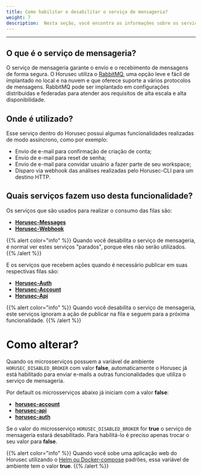 ```yaml
---
title: Como habilitar e desabilitar o serviço de mensageria?
weight: 7
description:  Nesta seção, você encontra as informações sobre os serviços de mensageria para o Horusec.
---
```


---

## O que é o serviço de mensageria?

O serviço de mensageria garante o envio e o recebimento de mensagens de forma segura. O Horusec utiliza o [RabbitMQ](https://www.rabbitmq.com/), uma opção leve e fácil de implantado no local e na nuvem e que oferece suporte a vários protocolos de mensagens. 
RabbitMQ pode ser implantado em configurações distribuídas e federadas para atender aos requisitos de alta escala e alta disponibilidade.

## Onde é utilizado?

Esse serviço dentro do Horusec possui algumas funcionalidades realizadas de modo assíncrono, como por exemplo: 

* Envio de e-mail para confirmação de criação de conta;
* Envio de e-mail para reset de senha;
* Envio de e-mail para convidar usuário a fazer parte de seu workspace;
* Disparo via webhook das análises realizadas pelo Horusec-CLI para um destino HTTP.

## Quais serviços fazem uso desta funcionalidade?

Os serviços que são usados para realizar o consumo das filas são: 

* [**Horusec-Messages**](/docs/pt-br/web/services/messages)
* [**Horusec-Webhook**](/docs/pt-br/web/services/webhook)

{{% alert color="info" %}}
Quando você desabilita o serviço de mensageria, é normal ver estes serviços "parados", porque eles não serão utilizados.
{{% /alert %}}

E os serviços que recebem ações quando é necessário publicar em suas respectivas filas são:
* [**Horusec-Auth**](/docs/pt-br/web/services/auth)
* [**Horusec-Account**](/docs/pt-br/web/services/Account)
* [**Horusec-Api**](/docs/pt-br/web/services/api)

{{% alert color="info" %}}
Quando você desabilita o serviço de mensageria, este serviços ignoram a ação de publicar na fila e seguem para a próxima funcionalidade.
{{% /alert %}}


# Como alterar?

Quando os microsserviços possuem a variável de ambiente `HORUSEC_DISABLED_BROKER` com valor **false**, automaticamente o Horusec já está habilitado para enviar e-mails a outras funcionalidades que utiliza o serviço de mensageria. 

Por default os microsserviços abaixo já iniciam com a valor **false**:

- [**horusec-account**](https://github.com/ZupIT/horusec/tree/master/horusec-account)
- [**horusec-api**](https://github.com/ZupIT/horusec/tree/master/horusec-api) 
- [**horusec-auth**](https://github.com/ZupIT/horusec/tree/master/horusec-auth)

Se o valor do microsserviço `HORUSEC_DISABLED_BROKER` for **true** o serviço de mensageria estará desabilitado. 
Para habilitá-lo é preciso apenas trocar o seu valor para **false**. 

{{% alert color="info" %}}
Quando você sobe uma aplicação web do Horusec utilizando o [Helm ou Docker-compose](/docs/pt-br/web) padrões, essa variável de ambiente tem o valor **true**.
{{% /alert %}}
